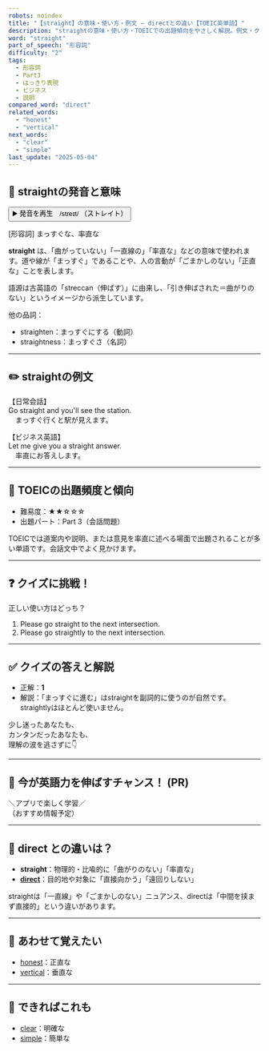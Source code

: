 ```yaml
---
robots: noindex
title: "【straight】の意味・使い方・例文 ― directとの違い【TOEIC英単語】"
description: "straightの意味・使い方・TOEICでの出題傾向をやさしく解説。例文・クイズ付きでdirectとの違いもわかりやすく学べます。"
word: "straight"
part_of_speech: "形容詞"
difficulty: "2"
tags:
  - 形容詞
  - Part3
  - はっきり表現
  - ビジネス
  - 説明
compared_word: "direct"
related_words:
  - "honest"
  - "vertical"
next_words:
  - "clear"
  - "simple"
last_update: "2025-05-04"
---
```


## 🔰 straightの発音と意味

<button class="play-audio" onclick="playTTS('straight')">
  <span class="play-audio-main">
    ▶️ 発音を再生　/streɪt/
  </span>
  <span class="play-audio-sub">
    （ストレイト）
  </span>
</button>

[形容詞] まっすぐな、率直な

**straight** は、「曲がっていない」「一直線の」「率直な」などの意味で使われます。道や線が「まっすぐ」であることや、人の言動が「ごまかしのない」「正直な」ことを表します。

語源は古英語の「streccan（伸ばす）」に由来し、「引き伸ばされた＝曲がりのない」というイメージから派生しています。

他の品詞：  
- straighten：まっすぐにする（動詞）
- straightness：まっすぐさ（名詞）

---

## ✏️ straightの例文

【日常会話】  
Go straight and you'll see the station.  
　まっすぐ行くと駅が見えます。

【ビジネス英語】  
Let me give you a straight answer.  
　率直にお答えします。

---

## 🎯 TOEICの出題頻度と傾向

- 難易度：★★☆☆☆
- 出題パート：Part 3（会話問題）

TOEICでは道案内や説明、または意見を率直に述べる場面で出題されることが多い単語です。会話文中でよく見かけます。

---

## ❓ クイズに挑戦！

正しい使い方はどっち？

1. Please go straight to the next intersection.  
2. Please go straightly to the next intersection.

---

## ✅ クイズの答えと解説

- 正解：**1**
- 解説：「まっすぐに進む」はstraightを副詞的に使うのが自然です。straightlyはほとんど使いません。

少し迷ったあなたも、  
カンタンだったあなたも、  
理解の波を逃さずに👇️

---

## 🚀 今が英語力を伸ばすチャンス！ (PR)

<div class="info-center">
＼アプリで楽しく学習／<br>  
（おすすめ情報予定）
</div>

---

## 🤔  direct との違いは？

- **straight**：物理的・比喩的に「曲がりのない」「率直な」
- **[direct](/word/direct)**：目的地や対象に「直接向かう」「遠回りしない」

straightは「一直線」や「ごまかしのない」ニュアンス、directは「中間を挟まず直接的」という違いがあります。

---

## 🧩 あわせて覚えたい

- [honest](/word/honest)：正直な
- [vertical](/word/vertical)：垂直な

---

## 📖 できればこれも

- [clear](/word/clear)：明確な
- [simple](/word/simple)：簡単な

<!-- cvid: aid14_bid16 -->
